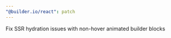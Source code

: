 ```yaml
---
"@builder.io/react": patch
---
```


Fix SSR hydration issues with non-hover animated builder blocks
